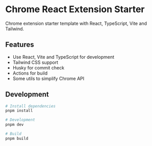 # Chrome React Extension Starter

Chrome extension starter template with React, TypeScript, Vite and Tailwind.

## Features

- Use React, Vite and TypeScript for development
- Tailwind CSS support
- Husky for commit check
- Actions for build
- Some utils to simplify Chrome API

## Development

```bash
# Install dependencies
pnpm install

# Development
pnpm dev

# Build
pnpm build
```
